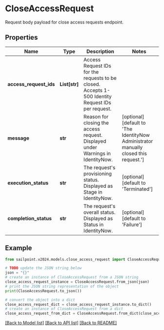 # CloseAccessRequest

Request body payload for close access requests endpoint.

## Properties

Name | Type | Description | Notes
------------ | ------------- | ------------- | -------------
**access_request_ids** | **List[str]** | Access Request IDs for the requests to be closed. Accepts 1-500 Identity Request IDs per request. | 
**message** | **str** | Reason for closing the access request. Displayed under Warnings in IdentityNow. | [optional] [default to 'The IdentityNow Administrator manually closed this request.']
**execution_status** | **str** | The request&#39;s provisioning status. Displayed as Stage in IdentityNow. | [optional] [default to 'Terminated']
**completion_status** | **str** | The request&#39;s overall status. Displayed as Status in IdentityNow. | [optional] [default to 'Failure']

## Example

```python
from sailpoint.v2024.models.close_access_request import CloseAccessRequest

# TODO update the JSON string below
json = "{}"
# create an instance of CloseAccessRequest from a JSON string
close_access_request_instance = CloseAccessRequest.from_json(json)
# print the JSON string representation of the object
print(CloseAccessRequest.to_json())

# convert the object into a dict
close_access_request_dict = close_access_request_instance.to_dict()
# create an instance of CloseAccessRequest from a dict
close_access_request_from_dict = CloseAccessRequest.from_dict(close_access_request_dict)
```
[[Back to Model list]](../README.md#documentation-for-models) [[Back to API list]](../README.md#documentation-for-api-endpoints) [[Back to README]](../README.md)


